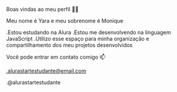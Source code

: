  Boas vindas ao meu perfil 💙💙

Meu nome é Yara e meu sobrenome é Monique

.Estou estudando na Alura
.Estou me desenvolvendo na linguagem JavaScript
.Utilizo esse espaço para minha organização e compartilhamento dos meu projetos desenvolvidos

Você pode entrar em contato comigo 📫

.alurastartestudante@email.com

.@alurastartestudante
